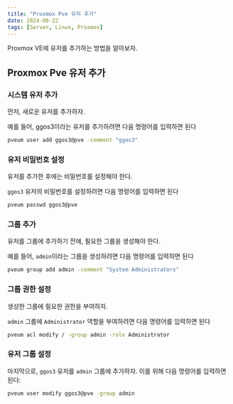 ```yaml
---
title: "Proxmox Pve 유저 추가"
date: 2024-08-22
tags: [Server, Linux, Proxmox]
---
```


Proxmox VE에 유저를 추가하는 방법을 알아보자.

## Proxmox Pve 유저 추가

### 시스템 유저 추가

먼저, 새로운 유저를 추가하자. 

예를 들어, ggos3이라는 유저를 추가하려면 다음 명령어를 입력하면 된다

```bash
pveum user add ggos3@pve -comment "ggos3"
```

### 유저 비밀번호 설정

유저를 추가한 후에는 비밀번호를 설정해야 한다. 

`ggos3` 유저의 비밀번호를 설정하려면 다음 명령어를 입력하면 된다

```bash
pveum passwd ggos3@pve
```

### 그룹 추가

유저를 그룹에 추가하기 전에, 필요한 그룹을 생성해야 한다. 

예를 들어, `admin`이라는 그룹을 생성하려면 다음 명령어를 입력하면 된다

```bash
pveum group add admin -comment "System Administrators"
```

### 그룹 권한 설정

생성한 그룹에 필요한 권한을 부여하자. 

`admin` 그룹에 `Administrator` 역할을 부여하려면 다음 명령어를 입력하면 된다

```bash
pveum acl modify / -group admin -role Administrator
```

### 유저 그룹 설정

마지막으로, `ggos3` 유저를 `admin` 그룹에 추가하자. 이를 위해 다음 명령어를 입력하면 된다:

```bash
pveum user modify ggos3@pve -group admin
```